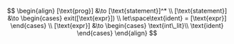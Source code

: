 $$
\begin{align}
[\text{prog}] &\to [\text{statement}]^*
\\
[\text{statement}] &\to
\begin{cases}
    exit([\text{expr}]) \\
    let\space\text{ident} = [\text{expr}]
\end{cases}
\\
[\text{expr}] &\to
\begin{cases}
 \text{int\_lit}\\
 \text{ident}
\end{cases}
\end{align}
$$
